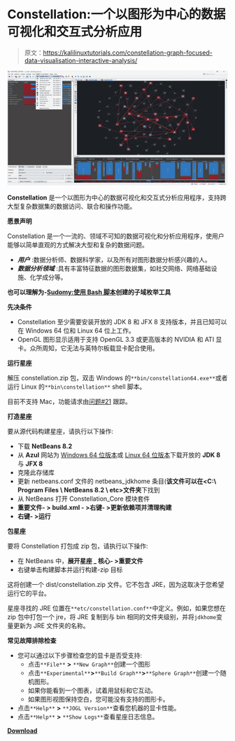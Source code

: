 # Constellation:一个以图形为中心的数据可视化和交互式分析应用

> 原文：<https://kalilinuxtutorials.com/constellation-graph-focused-data-visualisation-interactive-analysis/>

[![Constellation : A Graph-Focused Data Visualisation & Interactive Analysis Application](img/4b431fa9f7805c8e8c96cf21330d8aa7.png "Constellation : A Graph-Focused Data Visualisation & Interactive Analysis Application")](https://1.bp.blogspot.com/-ZIpntQzgD8U/XWy8ow9XwyI/AAAAAAAACTs/hMaqiD6Wn9MWdPHkif_7VTlrmyM16u4KgCLcBGAs/s1600/screenshot%2B%25281%2529.png)

**Constellation** 是一个以图形为中心的数据可视化和交互式分析应用程序，支持跨大型复杂数据集的数据访问、联合和操作功能。

**愿景声明**

Constellation 是一个一流的、领域不可知的数据可视化和分析应用程序，使用户能够以简单直观的方式解决大型和复杂的数据问题。

*   ***用户*** :数据分析师、数据科学家，以及所有对图形数据分析感兴趣的人。
*   ***数据分析领域*** :具有丰富特征数据的图形数据集，如社交网络、网络基础设施、化学成分等。

**也可以理解为-[Sudomy:使用 Bash 脚本](https://kalilinuxtutorials.com/sudomy-subdomain-enumeration-tool/)创建的子域枚举工具**

**先决条件**

*   Constellation 至少需要安装开放的 JDK 8 和 JFX 8 支持版本，并且已知可以在 Windows 64 位和 Linux 64 位上工作。
*   OpenGL 图形显示适用于支持 OpenGL 3.3 或更高版本的 NVIDIA 和 ATI 显卡。众所周知，它无法与英特尔板载显卡配合使用。

**运行星座**

解压 constellation.zip 包，双击 Windows 的`**bin/constellation64.exe**`或者运行 Linux 的`**bin\constellation**` shell 脚本。

目前不支持 Mac，功能请求由[问题#21](https://github.com/constellation-app/constellation/issues/21) 跟踪。

**打造星座**

要从源代码构建星座，请执行以下操作:

*   下载 **NetBeans 8.2**
*   从 **Azul** 网站为 [Windows 64 位版本](https://cdn.azul.com/zulu/bin/zulu8.38.0.13-ca-fx-jdk8.0.212-win_x64.zip)或 [Linux 64 位版本](https://cdn.azul.com/zulu/bin/zulu8.38.0.13-ca-fx-jdk8.0.212-linux_x64.tar.gz)下载开放的 **JDK 8** 与 **JFX 8**
*   克隆此存储库
*   更新 netbeans.conf 文件的 netbeans_jdkhome 条目(**该文件可以在<C:\ Program Files \ NetBeans 8.2 \ etc>文件夹**下找到
*   从 NetBeans 打开 Constellation_Core 模块套件
*   **重要文件- > build.xml - >右键- >更新依赖项并清理构建**
*   **右键- >运行**

**包星座**

要将 Constellation 打包成 zip 包，请执行以下操作:

*   在 NetBeans 中，**展开星座 _ 核心- >重要文件**
*   右键单击构建脚本并运行构建-zip 目标

这将创建一个 dist/constellation.zip 文件。它不包含 JRE，因为这取决于您希望运行它的平台。

星座寻找的 JRE 位置在`**etc/constellation.conf**`中定义。例如，如果您想在 zip 包中打包一个 jre，将 JRE 复制到与 bin 相同的文件夹级别，并将`jdkhome`变量更新为 JRE 文件夹的名称。

**常见故障排除检查**

*   您可以通过以下步骤检查您的显卡是否受支持:
    *   点击`**File**` **>** `**New Graph**`创建一个图形
    *   点击`**Experimental**`**>**`**Build Graph**`**>**`**Sphere Graph**`创建一个随机图形。
    *   如果你能看到一个图表，试着用鼠标和它互动。
    *   如果图形视图保持空白，您可能没有支持的图形卡。
*   点击`**Help**` **>** `**JOGL Version**`查看您机器的显卡性能。
*   点击`**Help**` **>** `**Show Logs**`查看星座日志信息。

[**Download**](https://github.com/constellation-app/constellation)